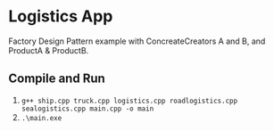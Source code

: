 # Logistics App

Factory Design Pattern example with ConcreateCreators A and B, and ProductA & ProductB.

## Compile and Run

1. `g++ ship.cpp truck.cpp logistics.cpp roadlogistics.cpp sealogistics.cpp main.cpp -o main`
2. `.\main.exe`

